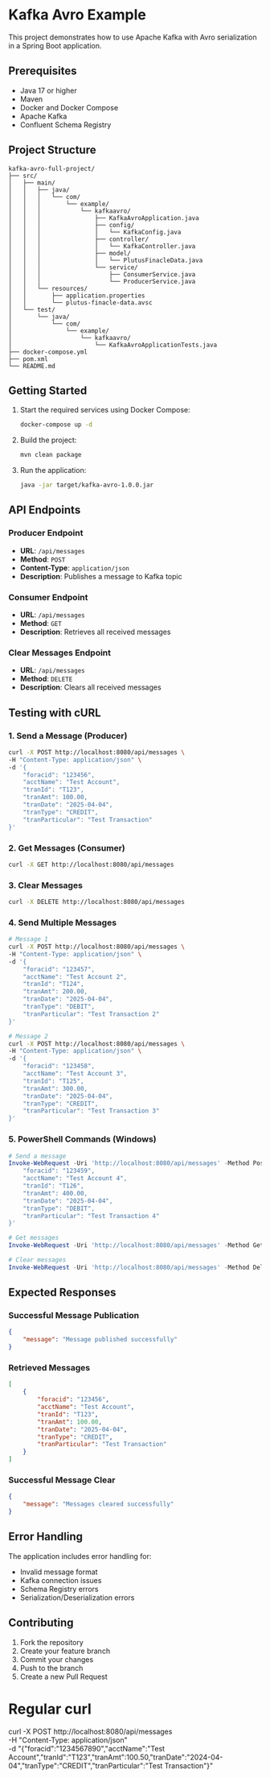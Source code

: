 # Kafka Avro Example

This project demonstrates how to use Apache Kafka with Avro serialization in a Spring Boot application.

## Prerequisites

- Java 17 or higher
- Maven
- Docker and Docker Compose
- Apache Kafka
- Confluent Schema Registry

## Project Structure

```
kafka-avro-full-project/
├── src/
│   ├── main/
│   │   ├── java/
│   │   │   └── com/
│   │   │       └── example/
│   │   │           └── kafkaavro/
│   │   │               ├── KafkaAvroApplication.java
│   │   │               ├── config/
│   │   │               │   └── KafkaConfig.java
│   │   │               ├── controller/
│   │   │               │   └── KafkaController.java
│   │   │               ├── model/
│   │   │               │   └── PlutusFinacleData.java
│   │   │               └── service/
│   │   │                   ├── ConsumerService.java
│   │   │                   └── ProducerService.java
│   │   └── resources/
│   │       ├── application.properties
│   │       └── plutus-finacle-data.avsc
│   └── test/
│       └── java/
│           └── com/
│               └── example/
│                   └── kafkaavro/
│                       └── KafkaAvroApplicationTests.java
├── docker-compose.yml
├── pom.xml
└── README.md
```

## Getting Started

1. Start the required services using Docker Compose:
   ```bash
   docker-compose up -d
   ```

2. Build the project:
   ```bash
   mvn clean package
   ```

3. Run the application:
   ```bash
   java -jar target/kafka-avro-1.0.0.jar
   ```

## API Endpoints

### Producer Endpoint
- **URL**: `/api/messages`
- **Method**: `POST`
- **Content-Type**: `application/json`
- **Description**: Publishes a message to Kafka topic

### Consumer Endpoint
- **URL**: `/api/messages`
- **Method**: `GET`
- **Description**: Retrieves all received messages

### Clear Messages Endpoint
- **URL**: `/api/messages`
- **Method**: `DELETE`
- **Description**: Clears all received messages

## Testing with cURL

### 1. Send a Message (Producer)
```bash
curl -X POST http://localhost:8080/api/messages \
-H "Content-Type: application/json" \
-d '{
    "foracid": "123456",
    "acctName": "Test Account",
    "tranId": "T123",
    "tranAmt": 100.00,
    "tranDate": "2025-04-04",
    "tranType": "CREDIT",
    "tranParticular": "Test Transaction"
}'
```

### 2. Get Messages (Consumer)
```bash
curl -X GET http://localhost:8080/api/messages
```

### 3. Clear Messages
```bash
curl -X DELETE http://localhost:8080/api/messages
```

### 4. Send Multiple Messages
```bash
# Message 1
curl -X POST http://localhost:8080/api/messages \
-H "Content-Type: application/json" \
-d '{
    "foracid": "123457",
    "acctName": "Test Account 2",
    "tranId": "T124",
    "tranAmt": 200.00,
    "tranDate": "2025-04-04",
    "tranType": "DEBIT",
    "tranParticular": "Test Transaction 2"
}'

# Message 2
curl -X POST http://localhost:8080/api/messages \
-H "Content-Type: application/json" \
-d '{
    "foracid": "123458",
    "acctName": "Test Account 3",
    "tranId": "T125",
    "tranAmt": 300.00,
    "tranDate": "2025-04-04",
    "tranType": "CREDIT",
    "tranParticular": "Test Transaction 3"
}'
```

### 5. PowerShell Commands (Windows)
```powershell
# Send a message
Invoke-WebRequest -Uri 'http://localhost:8080/api/messages' -Method Post -ContentType 'application/json' -Body '{
    "foracid": "123459",
    "acctName": "Test Account 4",
    "tranId": "T126",
    "tranAmt": 400.00,
    "tranDate": "2025-04-04",
    "tranType": "DEBIT",
    "tranParticular": "Test Transaction 4"
}'

# Get messages
Invoke-WebRequest -Uri 'http://localhost:8080/api/messages' -Method Get

# Clear messages
Invoke-WebRequest -Uri 'http://localhost:8080/api/messages' -Method Delete
```

## Expected Responses

### Successful Message Publication
```json
{
    "message": "Message published successfully"
}
```

### Retrieved Messages
```json
[
    {
        "foracid": "123456",
        "acctName": "Test Account",
        "tranId": "T123",
        "tranAmt": 100.00,
        "tranDate": "2025-04-04",
        "tranType": "CREDIT",
        "tranParticular": "Test Transaction"
    }
]
```

### Successful Message Clear
```json
{
    "message": "Messages cleared successfully"
}
```

## Error Handling

The application includes error handling for:
- Invalid message format
- Kafka connection issues
- Schema Registry errors
- Serialization/Deserialization errors

## Contributing

1. Fork the repository
2. Create your feature branch
3. Commit your changes
4. Push to the branch
5. Create a new Pull Request



# Regular curl
curl -X POST http://localhost:8080/api/messages \
-H "Content-Type: application/json" \
-d "{\"foracid\":\"1234567890\",\"acctName\":\"Test Account\",\"tranId\":\"T123\",\"tranAmt\":100.50,\"tranDate\":\"2024-04-04\",\"tranType\":\"CREDIT\",\"tranParticular\":\"Test Transaction\"}"
